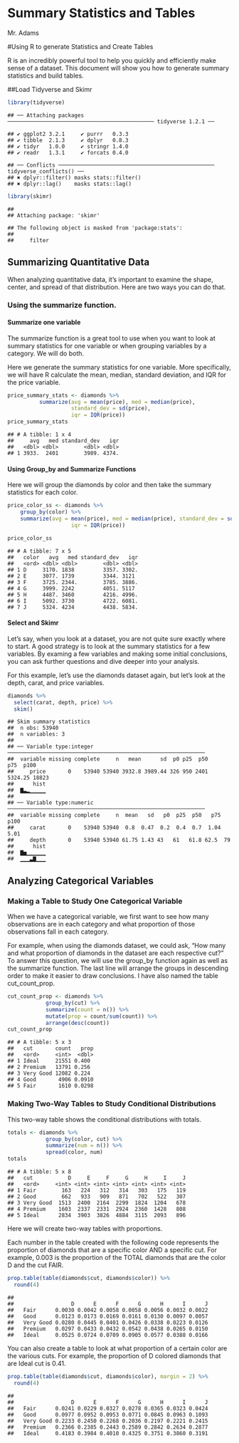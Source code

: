 Summary Statistics and Tables
================
Mr. Adams

\#Using R to generate Statistics and Create Tables

R is an incredibly powerful tool to help you quickly and efficiently
make sense of a dataset. This document will show you how to generate
summary statistics and build tables.

\#\#Load Tidyverse and
    Skimr

``` r
library(tidyverse)
```

    ## ── Attaching packages ────────────────────────────────────────────── tidyverse 1.2.1 ──

    ## ✔ ggplot2 3.2.1     ✔ purrr   0.3.3
    ## ✔ tibble  2.1.3     ✔ dplyr   0.8.3
    ## ✔ tidyr   1.0.0     ✔ stringr 1.4.0
    ## ✔ readr   1.3.1     ✔ forcats 0.4.0

    ## ── Conflicts ───────────────────────────────────────────────── tidyverse_conflicts() ──
    ## ✖ dplyr::filter() masks stats::filter()
    ## ✖ dplyr::lag()    masks stats::lag()

``` r
library(skimr)
```

    ## 
    ## Attaching package: 'skimr'

    ## The following object is masked from 'package:stats':
    ## 
    ##     filter

## Summarizing Quantitative Data

When analyzing quantitative data, it’s important to examine the shape,
center, and spread of that distribution. Here are two ways you can do
that.

### Using the summarize function.

#### Summarize one variable

The summarize function is a great tool to use when you want to look at
summary statistics for one variable or when grouping variables by a
category. We will do both.

Here we generate the summary statistics for one variable. More
specifically, we will have R calculate the mean, median, standard
deviation, and IQR for the price variable.

``` r
price_summary_stats <- diamonds %>% 
          summarize(avg = mean(price), med = median(price), 
                    standard_dev = sd(price), 
                    iqr = IQR(price))
price_summary_stats
```

    ## # A tibble: 1 x 4
    ##     avg   med standard_dev   iqr
    ##   <dbl> <dbl>        <dbl> <dbl>
    ## 1 3933.  2401        3989. 4374.

#### Using Group\_by and Summarize Functions

Here we will group the diamonds by color and then take the summary
statistics for each color.

``` r
price_color_ss <- diamonds %>%
    group_by(color) %>%
    summarize(avg = mean(price), med = median(price), standard_dev = sd(price), 
                    iqr = IQR(price))

price_color_ss
```

    ## # A tibble: 7 x 5
    ##   color   avg   med standard_dev   iqr
    ##   <ord> <dbl> <dbl>        <dbl> <dbl>
    ## 1 D     3170. 1838         3357. 3302.
    ## 2 E     3077. 1739         3344. 3121 
    ## 3 F     3725. 2344.        3785. 3886.
    ## 4 G     3999. 2242         4051. 5117 
    ## 5 H     4487. 3460         4216. 4996.
    ## 6 I     5092. 3730         4722. 6081.
    ## 7 J     5324. 4234         4438. 5834.

#### Select and Skimr

Let’s say, when you look at a dataset, you are not quite sure exactly
where to start. A good strategy is to look at the summary statistics for
a few variables. By examing a few variables and making some initial
conclusions, you can ask further questions and dive deeper into your
analysis.

For this example, let’s use the diamonds dataset again, but let’s look
at the depth, carat, and price variables.

``` r
diamonds %>%
  select(carat, depth, price) %>%
  skim()
```

    ## Skim summary statistics
    ##  n obs: 53940 
    ##  n variables: 3 
    ## 
    ## ── Variable type:integer ──────────────────────────────────────────────────────────────
    ##  variable missing complete     n   mean      sd  p0 p25  p50     p75  p100
    ##     price       0    53940 53940 3932.8 3989.44 326 950 2401 5324.25 18823
    ##      hist
    ##  ▇▃▂▁▁▁▁▁
    ## 
    ## ── Variable type:numeric ──────────────────────────────────────────────────────────────
    ##  variable missing complete     n  mean   sd   p0  p25  p50   p75  p100
    ##     carat       0    53940 53940  0.8  0.47  0.2  0.4  0.7  1.04  5.01
    ##     depth       0    53940 53940 61.75 1.43 43   61   61.8 62.5  79   
    ##      hist
    ##  ▇▅▁▁▁▁▁▁
    ##  ▁▁▁▃▇▁▁▁

## Analyzing Categorical Variables

### Making a Table to Study One Categorical Variable

When we have a categorical variable, we first want to see how many
observations are in each category and what proportion of those
observations fall in each category.

For example, when using the diamonds dataset, we could ask, “How many
and what proportion of diamonds in the dataset are each respective cut?”
To answer this question, we will use the group\_by function again as
well as the summarize function. The last line will arrange the groups in
descending order to make it easier to draw conclusions. I have also
named the table cut\_count\_prop.

``` r
cut_count_prop <- diamonds %>%
            group_by(cut) %>%
            summarize(count = n()) %>%
            mutate(prop = count/sum(count)) %>%
            arrange(desc(count))
cut_count_prop
```

    ## # A tibble: 5 x 3
    ##   cut       count   prop
    ##   <ord>     <int>  <dbl>
    ## 1 Ideal     21551 0.400 
    ## 2 Premium   13791 0.256 
    ## 3 Very Good 12082 0.224 
    ## 4 Good       4906 0.0910
    ## 5 Fair       1610 0.0298

### Making Two-Way Tables to Study Conditional Distributions

This two-way table shows the conditional distributions with totals.

``` r
totals <- diamonds %>%
            group_by(color, cut) %>%
            summarize(num = n()) %>%
            spread(color, num)
totals
```

    ## # A tibble: 5 x 8
    ##   cut           D     E     F     G     H     I     J
    ##   <ord>     <int> <int> <int> <int> <int> <int> <int>
    ## 1 Fair        163   224   312   314   303   175   119
    ## 2 Good        662   933   909   871   702   522   307
    ## 3 Very Good  1513  2400  2164  2299  1824  1204   678
    ## 4 Premium    1603  2337  2331  2924  2360  1428   808
    ## 5 Ideal      2834  3903  3826  4884  3115  2093   896

Here we will create two-way tables with proportions.

Each number in the table created with the following code represents the
proportion of diamonds that are a specific color AND a specific cut. For
example, 0.003 is the proportion of the TOTAL diamonds that are the
color D and the cut FAIR.

``` r
prop.table(table(diamonds$cut, diamonds$color)) %>% 
  round(4)
```

    ##            
    ##                  D      E      F      G      H      I      J
    ##   Fair      0.0030 0.0042 0.0058 0.0058 0.0056 0.0032 0.0022
    ##   Good      0.0123 0.0173 0.0169 0.0161 0.0130 0.0097 0.0057
    ##   Very Good 0.0280 0.0445 0.0401 0.0426 0.0338 0.0223 0.0126
    ##   Premium   0.0297 0.0433 0.0432 0.0542 0.0438 0.0265 0.0150
    ##   Ideal     0.0525 0.0724 0.0709 0.0905 0.0577 0.0388 0.0166

You can also create a table to look at what proportion of a certain
color are the various cuts. For example, the proportion of D colored
diamonds that are Ideal cut is 0.41.

``` r
prop.table(table(diamonds$cut, diamonds$color), margin = 2) %>% 
  round(4)
```

    ##            
    ##                  D      E      F      G      H      I      J
    ##   Fair      0.0241 0.0229 0.0327 0.0278 0.0365 0.0323 0.0424
    ##   Good      0.0977 0.0952 0.0953 0.0771 0.0845 0.0963 0.1093
    ##   Very Good 0.2233 0.2450 0.2268 0.2036 0.2197 0.2221 0.2415
    ##   Premium   0.2366 0.2385 0.2443 0.2589 0.2842 0.2634 0.2877
    ##   Ideal     0.4183 0.3984 0.4010 0.4325 0.3751 0.3860 0.3191
